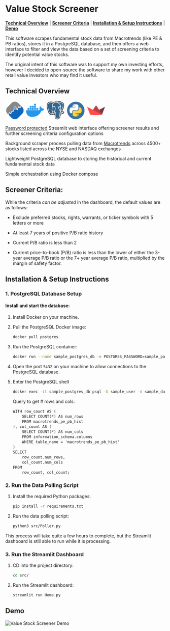 # Value Stock Screener

[**Technical Overview**](#technical-overview) | [**Screener Criteria**](#screener-criteria) | [**Installation & Setup Instructions**](#installation--setup-instructions) | [**Demo**](#demo)

This software scrapes fundamental stock data from Macrotrends (like PE & PB ratios), stores it in a PostgreSQL database, and then offers a web interface to filter and view the data based on a set of screening criteria to identify potential value stocks.

The original intent of this software was to support my own investing efforts, however I decided to open-source the software to share my work with other retail value investors who may find it useful. 

## Technical Overview

<img src="src/.streamlit/logos/macrotrends-logo.png" alt="Value Stock Screener" width="60"/>
<img src="src/.streamlit/logos/docker-logo.png" alt="Value Stock Screener" width="60"/>
<img src="src/.streamlit/logos/postgresql-logo.png" alt="Value Stock Screener" width="60"/>
<img src="src/.streamlit/logos/python-logo.png" alt="Value Stock Screener" width="60"/>
<img src="src/.streamlit/logos/streamlit-logo.png" alt="Value Stock Screener" width="60"/>

[Password protected](./src/.streamlit/secrets.toml) Streamlit web interface offering screener results and further screening criteria configuration options

Background scraper process pulling data from [Macrotrends](https://www.macrotrends.net/) across 4500+ stocks listed across the NYSE and NASDAQ exchanges

Lightweight PostgreSQL database to storing the historical and current fundamental stock data

Simple orchestration using Docker compose

## Screener Criteria:

While the criteria _can be adjusted_ in the dashboard, the default values are as follows:

* Exclude preferred stocks, rights, warrants, or ticker symbols with 5 letters or more 

* At least 7 years of positive P/B ratio history

* Current P/B ratio is less than 2

* Current price-to-book (P/B) ratio is less than the lower of either the 3-year average P/B ratio or the 7+ year average P/B ratio, multiplied by the margin of safety factor.

## Installation & Setup Instructions

### 1. PostgreSQL Database Setup

#### Install and start the database:

1. Install Docker on your machine.

2. Pull the PostgreSQL Docker image:

    ```bash
    docker pull postgres
    ```

3. Run the PostgreSQL container:

    ```bash
    docker run --name sample_postgres_db -e POSTGRES_PASSWORD=sample_password -e POSTGRES_USER=sample_user -e POSTGRES_DB=sample_database -p 5432:5432 -d postgres
    ```

4. Open the port `5432` on your machine to allow connections to the PostgreSQL database.

5. Enter the PostgreSQL shell

    ```bash
    docker exec -it sample_postgres_db psql -U sample_user -d sample_database
    ```

    Query to get # rows and cols:

    ```
    WITH row_count AS (
        SELECT COUNT(*) AS num_rows 
        FROM macrotrends_pe_pb_hist
    ), col_count AS (
        SELECT COUNT(*) AS num_cols 
        FROM information_schema.columns 
        WHERE table_name = 'macrotrends_pe_pb_hist'
    )
    SELECT 
        row_count.num_rows, 
        col_count.num_cols 
    FROM 
        row_count, col_count;
    ```

### 2. Run the Data Polling Script

1. Install the required Python packages:

    ```bash
    pip install -r requirements.txt
    ```

2. Run the data polling script:

    ```bash
    python3 src/Poller.py
    ```

This process will take quite a few hours to complete, but the Streamlit dashboard is still able to run while it is processing.

### 3. Run the Streamlit Dashboard

1. CD into the project directory:

    ```bash
    cd src/
    ```

2. Run the Streamlit dashboard:

    ```bash
    streamlit run Home.py
    ```

## Demo

![Value Stock Screener Demo](src/.streamlit/logos/demo.gif)